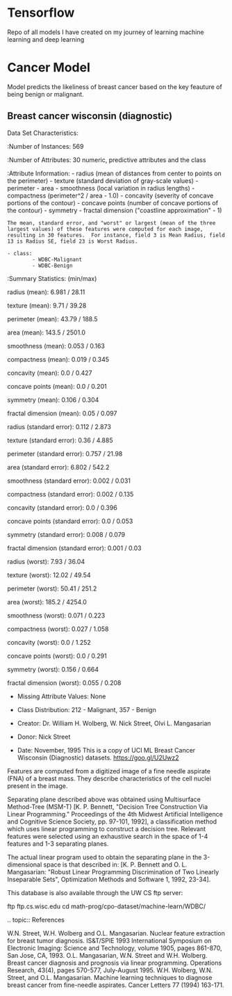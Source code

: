 # Tensorflow
Repo of all models I have created on my journey of learning machine learning and deep learning

# Cancer Model

 Model predicts the likeliness of breast cancer based on the key feauture of being benign or malignant.

## Breast cancer wisconsin (diagnostic)

Data Set Characteristics:

:Number of Instances: 569

:Number of Attributes: 30 numeric, predictive attributes and the class

:Attribute Information:
    - radius (mean of distances from center to points on the perimeter)
    - texture (standard deviation of gray-scale values)
    - perimeter
    - area
    - smoothness (local variation in radius lengths)
    - compactness (perimeter^2 / area - 1.0)
    - concavity (severity of concave portions of the contour)
    - concave points (number of concave portions of the contour)
    - symmetry 
    - fractal dimension ("coastline approximation" - 1)

    The mean, standard error, and "worst" or largest (mean of the three
    largest values) of these features were computed for each image,
    resulting in 30 features.  For instance, field 3 is Mean Radius, field
    13 is Radius SE, field 23 is Worst Radius.

    - class:
            - WDBC-Malignant
            - WDBC-Benign

:Summary Statistics: (min/max)

radius (mean):                        6.981 / 28.11

texture (mean):                       9.71 /  39.28

perimeter (mean):                     43.79 / 188.5

area (mean):                          143.5 / 2501.0

smoothness (mean):                    0.053 / 0.163

compactness (mean):                   0.019 / 0.345

concavity (mean):                     0.0   / 0.427

concave points (mean):                0.0   / 0.201

symmetry (mean):                      0.106 / 0.304

fractal dimension (mean):             0.05  / 0.097

radius (standard error):              0.112 / 2.873

texture (standard error):             0.36  / 4.885

perimeter (standard error):           0.757 / 21.98

area (standard error):                6.802 / 542.2

smoothness (standard error):          0.002 / 0.031

compactness (standard error):         0.002 / 0.135

concavity (standard error):           0.0   / 0.396

concave points (standard error):      0.0   / 0.053

symmetry (standard error):            0.008 / 0.079

fractal dimension (standard error):   0.001 / 0.03

radius (worst):                       7.93  / 36.04

texture (worst):                      12.02 / 49.54

perimeter (worst):                    50.41 / 251.2

area (worst):                         185.2 / 4254.0

smoothness (worst):                   0.071 / 0.223

compactness (worst):                  0.027 / 1.058

concavity (worst):                    0.0   / 1.252

concave points (worst):               0.0   / 0.291

symmetry (worst):                     0.156 / 0.664

fractal dimension (worst):            0.055 / 0.208


- Missing Attribute Values: None

- Class Distribution: 212 - Malignant, 357 - Benign

- Creator:  Dr. William H. Wolberg, W. Nick Street, Olvi L. Mangasarian

- Donor: Nick Street

- Date: November, 1995
This is a copy of UCI ML Breast Cancer Wisconsin (Diagnostic) datasets. https://goo.gl/U2Uwz2

Features are computed from a digitized image of a fine needle aspirate (FNA) of a breast mass. They describe characteristics of the cell nuclei present in the image.

Separating plane described above was obtained using Multisurface Method-Tree (MSM-T) [K. P. Bennett, "Decision Tree Construction Via Linear Programming." Proceedings of the 4th Midwest Artificial Intelligence and Cognitive Science Society, pp. 97-101, 1992], a classification method which uses linear programming to construct a decision tree. Relevant features were selected using an exhaustive search in the space of 1-4 features and 1-3 separating planes.

The actual linear program used to obtain the separating plane in the 3-dimensional space is that described in: [K. P. Bennett and O. L. Mangasarian: "Robust Linear Programming Discrimination of Two Linearly Inseparable Sets", Optimization Methods and Software 1, 1992, 23-34].

This database is also available through the UW CS ftp server:

ftp ftp.cs.wisc.edu cd math-prog/cpo-dataset/machine-learn/WDBC/

.. topic:: References

W.N. Street, W.H. Wolberg and O.L. Mangasarian. Nuclear feature extraction for breast tumor diagnosis. IS&T/SPIE 1993 International Symposium on Electronic Imaging: Science and Technology, volume 1905, pages 861-870, San Jose, CA, 1993.
O.L. Mangasarian, W.N. Street and W.H. Wolberg. Breast cancer diagnosis and prognosis via linear programming. Operations Research, 43(4), pages 570-577, July-August 1995.
W.H. Wolberg, W.N. Street, and O.L. Mangasarian. Machine learning techniques to diagnose breast cancer from fine-needle aspirates. Cancer Letters 77 (1994) 163-171.




